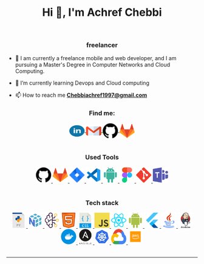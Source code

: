 <h1 align="center">Hi 👋, I'm Achref Chebbi</h1>
<br>
<h3 align="center"> freelancer</h3>

- 🔭 I am currently a freelance mobile and web developer, and I am pursuing a Master's Degree in Computer Networks and Cloud Computing.

- 🌱 I’m currently learning Devops and Cloud computing

- 📫 How to reach me **Chebbiachref1997@gmail.com**

<h3 align="center">Find me:</h3>
<div align="center">
  <a href="https://www.linkedin.com/in/achref-chebbi-026603182/" target="blank">
    <img align="center" src="assets/linkedin.svg" alt="miguel-pacheco-ruiz" height="30" width="40"/>
  </a>
  <a href="mailto:Chebbiachref1997@gmail.com" target="blank">
    <img align="center" src="assets/gmail.svg" alt="gmail" height="30" width="40" />
  </a>
  <a href="https://github.com/achrefchebbi" target="blank">
    <img align="center" src="assets/github.svg" alt="github" height="40w" width="40" />
  </a>
  <a href="https://gitlab.com/chebbiachref" target="blank">
    <img align="center" src="assets/gitlab.svg" alt="github" height="40w" width="40" />
  </a>
</div>
<br />

<h3 align="center">Used Tools</h3>
<div align="center">
  
  <a href="https://github.com/achrefchebbi" target="blank">
    <img src="assets/github.svg" alt="Notion" height="40" width="40" />
  </a>
  <a href="https://gitlab.com/chebbiachref" target="blank">
    <img src="assets/gitlab.svg" alt="Notion" height="40" width="40" />
  </a>
  <a href="#" target="blank">
    <img src="assets/jira.svg" alt="Notion" height="40" width="40" />
  </a>
  <a href="#" target="blank">
    <img src="assets/vscode.svg" alt="Notion" height="40" width="40" />
  </a>
  <a href="#" target="blank">
    <img src="assets/androidstudio.svg" alt="androidstudio" height="40" width="40" />
  </a>
  <a href="#" target="blank">
    <img src="assets/figma.svg" alt="figma" height="40" width="40" />
  </a>
  <a href="#" target="blank">
    <img src="assets/Git.svg" alt="gitpod" height="40" width="40" />
  </a>
  <a href="#" target="blank">
    <img src="assets/teams.svg" alt="teams" height="40" width="40" />
  </a>
</div>
<br />

<h3 align="center">Tech stack</h3>
<div align="center">
  <a href="#" target="_blank">
    <img src="assets/python.svg" alt="Python" width="40" height="40"/>
  </a>
  <a href="#" target="_blank">
    <img src="assets/numpy.svg" alt="Numpy" width="40" height="40"/>
  </a>
  <a href="#" target="_blank">
    <img src="assets/ia.svg" alt="Artificial Intelligence" width="40" height="40"/>
  </a>
  <a href="#" target="_blank">
    <img src="assets/html.svg" alt="HTML5" width="40" height="40"/>
  </a>
  <a href="#" target="_blank">
    <img src="assets/css.svg" alt="CSS3" width="40" height="40"/>
  </a>
   <a href="#" target="_blank">
    <img src="assets/js.svg" alt="Javascript" width="40" height="40"/>
  </a>
   <a href="#" target="_blank">
    <img src="assets/react.svg" alt="React js" width="40" height="40"/>
  </a>
   <a href="#" target="_blank">
    <img src="assets/android.svg" alt="android" width="40" height="40"/>
  </a>
  <a href="#" target="_blank">
    <img src="assets/flutter.svg" alt="flutter" width="40" height="40"/>
  </a>
  <a href="#" target="_blank">
    <img src="assets/java.svg" alt="java" width="40" height="40"/>
  </a>
 
  <a href="#" target="_blank">
    <img src="assets/jenkins.svg" alt="jenkins" width="40" height="40"/>
  </a>
  <a href="#" target="_blank">
    <img src="assets/docker.svg" alt="Docker" width="40" height="40"/>
  </a>
   </a>
  <a href="#" target="_blank">
    <img src="assets/ansible.svg" alt="ansible" width="40" height="40"/>
  </a>
    </a>
  <a href="#" target="_blank">
    <img src="assets/kubernetes.svg" alt="kubernetes" width="40" height="40"/>
  </a>
   <a href="#" target="_blank">
    <img src="assets/gc.svg" alt="google cloud" width="40" height="40"/>
  </a>
   <a href="#" target="_blank">
    <img src="assets/aws.svg" alt="aws" width="40" height="40"/>
  </a>
  
</div>

<br/>

<hr />
